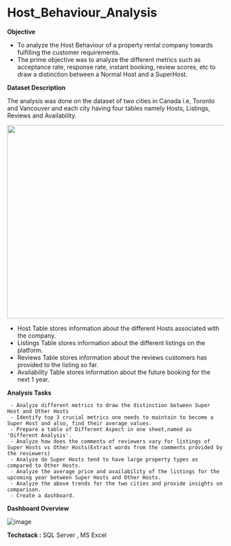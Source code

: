 # Host_Behaviour_Analysis


**Objective**

- To analyze the Host Behaviour of a property rental company towards fulfilling the customer requirements.
- The prime objective was to analyze the different metrics such as acceptance rate, response rate, instant booking, review scores, etc to draw a distinction between a Normal Host and a SuperHost.

**Dataset Description**

The analysis was done on the dataset of two cities in Canada i.e, Toronto and Vancouver and each city having four tables namely Hosts, Listings, Reviews and Availability.
<p align="center"> <a target="_blank" rel="noopener noreferrer" href="#"><img width="700" height="450" src="https://user-images.githubusercontent.com/108783182/190851874-cd2920a7-b5c7-466e-af68-90923d93851e.png" height="175px"/></a>
     
- Host Table stores information about the different Hosts associated with the company.
- Listings Table stores information about the different listings on the platform.
- Reviews Table stores information about the reviews customers has provided to the listing so far.
- Availability Table stores information about the future booking for the next 1 year.


**Analysis Tasks**

     - Analyze different metrics to draw the distinction between Super Host and Other Hosts
     - Identify top 3 crucial metrics one needs to maintain to become a Super Host and also, find their average values.
     - Prepare a table of Different Aspect in one sheet,named as 'Different Analysis'.
     - Analyze how does the comments of reviewers vary for listings of Super Hosts vs Other Hosts(Extract words from the comments provided by the reviewers)
     - Analyze do Super Hosts tend to have large property types as compared to Other Hosts.
     - Analyze the average price and availability of the listings for the upcoming year between Super Hosts and Other Hosts.
     - Analyze the above trends for the two cities and provide insights on comparison.
     - Create a dashboard.
       
**Dashboard Overview**

![image](https://user-images.githubusercontent.com/108783182/190852845-60529912-8a5d-4f0b-8ce1-f310c25b9716.png)


**Techstack :**
SQL Server , MS Excel


